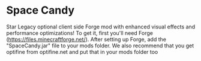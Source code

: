 # Space Candy
Star Legacy optional client side Forge mod with enhanced visual effects and performance optimizations! 
To get it, first you'll need Forge (https://files.minecraftforge.net/). 
After setting up Forge, add the "SpaceCandy.jar" file to your mods folder. 
We also recommend that you get optifine from optifine.net and put that in your mods folder too
